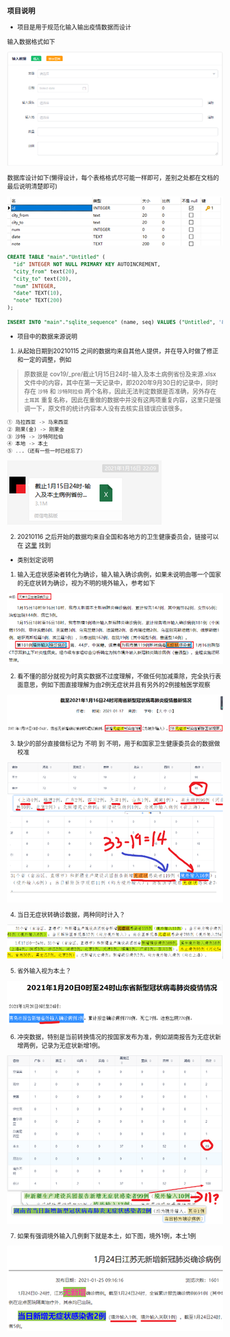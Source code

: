 ### 项目说明

- 项目是用于规范化输入输出疫情数据而设计

输入数据格式如下

![](./pic/input.jpg)

数据库设计如下(懒得设计，每个表格格式尽可能一样即可，差别之处都在文档的最后说明清楚即可)

![](./pic/sql.jpg)

```sql
CREATE TABLE "main"."Untitled" (
  "id" INTEGER NOT NULL PRIMARY KEY AUTOINCREMENT,
  "city_from" text(20),
  "city_to" text(20),
  "num" INTEGER,
  "date" TEXT(10),
  "note" TEXT(200)
);

INSERT INTO "main"."sqlite_sequence" (name, seq) VALUES ("Untitled", '829');
```

- 项目中的数据来源说明

1. 从起始日期到20210115 之间的数据均来自其他人提供，并在导入时做了修正和一定的调整，例如

> 原数据是 cov19/_pre/截止1月15日24时-输入及本土病例省份及来源.xlsx 文件中的内容，其中在第一天记录中，即2020年9月30日的记录中，同时存在 ```沙特``` 和 ```沙特阿拉伯``` 两个名称，因此无法判定数据是否准确，另外存在 ```土耳其``` 重复名称，因此在重做的数据中并没有这两项重复内容，这里只是强调一下，原文件的统计内容本人没有去核实且错误应该很多。

```sql
① 马拉西亚 -> 马来西亚
② 刚果(金) -> 刚果金
③ 沙特 -> 沙特阿拉伯
④ 本地 -> 本土
⑤ ...（还有一些一时已经忘了）
```

![](./pic/source.jpg)

2. 20210116 之后开始的数据均来自全国和各地方的卫生健康委员会，链接可以在 [这里](./views/api/apiIndex.js) 找到

- 类别划定说明

1. 输入无症状感染者转化为确诊，输入输入确诊病例，如果未说明由哪一个国家的无症状转为确诊，视为不明的境外输入，参考如下

![](./pic/ref01.jpg)

2. 看不懂的部分就视为时真实数据不过度理解，不做任何加减乘除，完全执行表面意思，例如下图直接理解为由2例无症状并且有另外的2例接触医学观察

![](./pic/ref02.jpg)

3. 缺少的部分直接做标记为 不明 到 不明，用于和国家卫生健康委员会的数据做校准

![](./pic/ref03.png)

4. 当日无症状转确诊数据，两种同时计入？

![](./pic/ref04.jpg)

5. 省外输入视为本土？

![](./pic/ref05.jpg)

6. 冲突数据，特别是当前转换情况的按国家发布为准，例如湖南报告为无症状新增两例，记录为无症状新增1例。

![](./pic/ref06.jpg)

7. 如果有强调境外输入几例剩下就是本土，如下图，境外1例，本土1例

![](./pic/ref07.jpg)